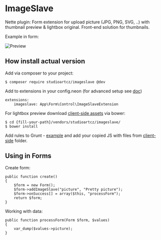 # ImageSlave
Nette plugin: Form extension for upload picture (JPG, PNG, SVG, ..) with thumbnail preview &amp; lightbox original. Front-end solution for thumbnails.

Example in form:

![Preview](https://raw.githubusercontent.com/studioartcz/imageslave/master/doc/images/preview.png)

## How install actual version

Add via composer to your project:

    $ composer require studioartcz/imageslave @dev

Add to extensions in your config.neon (for advanced setup see [doc](doc/extension-setup.md))

    extensions:
        imageslave: App\Form\Control\ImageSlaveExtension
        
For lightbox preview download [client-side assets](client-side/) via bower:

    $ cd {fill-your-path}/vendors/studioartcz/imageslave/
    $ bower install

Add rules to Grunt - [example](docs/grunt-sample.md) and add your copied JS with files from [client-side](client-side/) folder.
        
## Using in Forms

Create form:
    
    public function create()
    {
        $form = new Form();
        $form->addImageSlave("picture", "Pretty picture");
        $form->onSuccess[] = array($this, "processForm");
        return $form;
    }
    
Working with data:

    public function processForm(Form $form, $values)
    {
        var_dump($values->picture);
    }

